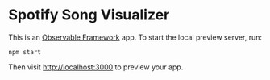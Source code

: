 # Spotify Song Visualizer

This is an [Observable Framework](https://observablehq.com/framework) app. To start the local preview server, run:

```
npm start
```

Then visit <http://localhost:3000> to preview your app.

